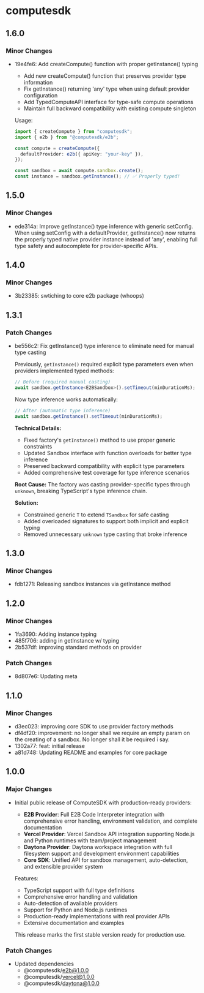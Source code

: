# computesdk

## 1.6.0

### Minor Changes

- 19e4fe6: Add createCompute() function with proper getInstance() typing

  - Add new createCompute() function that preserves provider type information
  - Fix getInstance() returning 'any' type when using default provider configuration
  - Add TypedComputeAPI interface for type-safe compute operations
  - Maintain full backward compatibility with existing compute singleton

  Usage:

  ```typescript
  import { createCompute } from "computesdk";
  import { e2b } from "@computesdk/e2b";

  const compute = createCompute({
    defaultProvider: e2b({ apiKey: "your-key" }),
  });

  const sandbox = await compute.sandbox.create();
  const instance = sandbox.getInstance(); // ✅ Properly typed!
  ```

## 1.5.0

### Minor Changes

- ede314a: Improve getInstance() type inference with generic setConfig. When using setConfig with a defaultProvider, getInstance() now returns the properly typed native provider instance instead of 'any', enabling full type safety and autocomplete for provider-specific APIs.

## 1.4.0

### Minor Changes

- 3b23385: swtiching to core e2b package (whoops)

## 1.3.1

### Patch Changes

- be556c2: Fix getInstance() type inference to eliminate need for manual type casting

  Previously, `getInstance()` required explicit type parameters even when providers implemented typed methods:

  ```typescript
  // Before (required manual casting)
  await sandbox.getInstance<E2BSandbox>().setTimeout(minDurationMs);
  ```

  Now type inference works automatically:

  ```typescript
  // After (automatic type inference)
  await sandbox.getInstance().setTimeout(minDurationMs);
  ```

  **Technical Details:**

  - Fixed factory's `getInstance()` method to use proper generic constraints
  - Updated Sandbox interface with function overloads for better type inference
  - Preserved backward compatibility with explicit type parameters
  - Added comprehensive test coverage for type inference scenarios

  **Root Cause:**
  The factory was casting provider-specific types through `unknown`, breaking TypeScript's type inference chain.

  **Solution:**

  - Constrained generic `T` to extend `TSandbox` for safe casting
  - Added overloaded signatures to support both implicit and explicit typing
  - Removed unnecessary `unknown` type casting that broke inference

## 1.3.0

### Minor Changes

- fdb1271: Releasing sandbox instances via getInstance method

## 1.2.0

### Minor Changes

- 1fa3690: Adding instance typing
- 485f706: adding in getInstance w/ typing
- 2b537df: improving standard methods on provider

### Patch Changes

- 8d807e6: Updating meta

## 1.1.0

### Minor Changes

- d3ec023: improving core SDK to use provider factory methods
- df4df20: improvement: no longer shall we require an empty param on the creating of a sandbox. No longer shall it be required i say.
- 1302a77: feat: initial release
- a81d748: Updating README and examples for core package

## 1.0.0

### Major Changes

- Initial public release of ComputeSDK with production-ready providers:

  - **E2B Provider**: Full E2B Code Interpreter integration with comprehensive error handling, environment validation, and complete documentation
  - **Vercel Provider**: Vercel Sandbox API integration supporting Node.js and Python runtimes with team/project management
  - **Daytona Provider**: Daytona workspace integration with full filesystem support and development environment capabilities
  - **Core SDK**: Unified API for sandbox management, auto-detection, and extensible provider system

  Features:

  - TypeScript support with full type definitions
  - Comprehensive error handling and validation
  - Auto-detection of available providers
  - Support for Python and Node.js runtimes
  - Production-ready implementations with real provider APIs
  - Extensive documentation and examples

  This release marks the first stable version ready for production use.

### Patch Changes

- Updated dependencies
  - @computesdk/e2b@1.0.0
  - @computesdk/vercel@1.0.0
  - @computesdk/daytona@1.0.0
